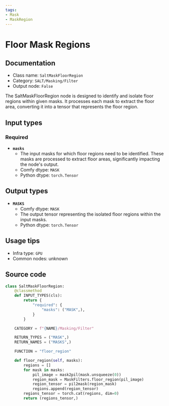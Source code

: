 ```yaml
---
tags:
- Mask
- MaskRegion
---
```


# Floor Mask Regions
## Documentation
- Class name: `SaltMaskFloorRegion`
- Category: `SALT/Masking/Filter`
- Output node: `False`

The SaltMaskFloorRegion node is designed to identify and isolate floor regions within given masks. It processes each mask to extract the floor area, converting it into a tensor that represents the floor region.
## Input types
### Required
- **`masks`**
    - The input masks for which floor regions need to be identified. These masks are processed to extract floor areas, significantly impacting the node's output.
    - Comfy dtype: `MASK`
    - Python dtype: `torch.Tensor`
## Output types
- **`MASKS`**
    - Comfy dtype: `MASK`
    - The output tensor representing the isolated floor regions within the input masks.
    - Python dtype: `torch.Tensor`
## Usage tips
- Infra type: `GPU`
- Common nodes: unknown


## Source code
```python
class SaltMaskFloorRegion:
    @classmethod
    def INPUT_TYPES(cls):
        return {
            "required": {
                "masks": ("MASK",),
            }
        }

    CATEGORY = f"{NAME}/Masking/Filter"

    RETURN_TYPES = ("MASK",)
    RETURN_NAMES = ("MASKS",)

    FUNCTION = "floor_region"

    def floor_region(self, masks):
        regions = []
        for mask in masks:
            pil_image = mask2pil(mask.unsqueeze(0))
            region_mask = MaskFilters.floor_region(pil_image)
            region_tensor = pil2mask(region_mask)
            regions.append(region_tensor)
        regions_tensor = torch.cat(regions, dim=0)
        return (regions_tensor,)

```
